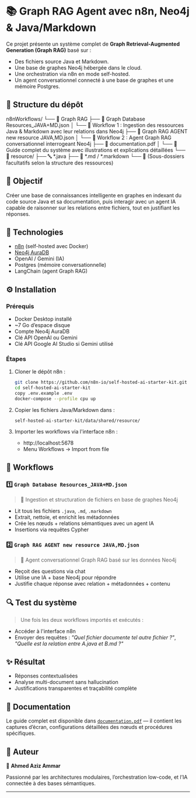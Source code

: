 # 📚 Graph RAG Agent avec n8n, Neo4j & Java/Markdown

Ce projet présente un système complet de **Graph Retrieval-Augmented Generation (Graph RAG)** basé sur :
- Des fichiers source Java et Markdown.
- Une base de graphes Neo4j hébergée dans le cloud.
- Une orchestration via n8n en mode self-hosted.
- Un agent conversationnel connecté à une base de graphes et une mémoire Postgres.

## 📁 Structure du dépôt
n8nWorkflows/
└── 📂 Graph RAG
    ├── 📄 Graph Database Resources_JAVA+MD.json
    │   └── 🔧 Workflow 1 : Ingestion des ressources Java & Markdown avec leur relations dans Neo4j
    ├── 📄 Graph RAG AGENT new resource JAVA,MD.json
    │   └── 🤖 Workflow 2 : Agent Graph RAG conversationnel interrogeant Neo4j
    ├── 📄 documentation.pdf
    │   └── 📘 Guide complet du système avec illustrations et explications détaillées
    └── 📂 resource/
        ├── 🔤 *.java
        ├── 📝 *.md / *.markdown
        └── 📂 (Sous-dossiers facultatifs selon la structure des ressources)

## 🚀 Objectif

Créer une base de connaissances intelligente en graphes en indexant du code source Java et sa documentation, puis interagir avec un agent IA capable de raisonner sur les relations entre fichiers, tout en justifiant les réponses.

## 🧰 Technologies

- [n8n](https://n8n.io/) (self-hosted avec Docker)
- [Neo4j AuraDB](https://console.neo4j.io/)
- OpenAI / Gemini (IA)
- Postgres (mémoire conversationnelle)
- LangChain (agent Graph RAG)

## ⚙️ Installation

### Prérequis

- Docker Desktop installé
- ~7 Go d’espace disque
- Compte Neo4j AuraDB
- Clé API OpenAI ou Gemini
- Clé API Google AI Studio si Gemini utilisé

### Étapes

1. Cloner le dépôt n8n :
    ```bash
    git clone https://github.com/n8n-io/self-hosted-ai-starter-kit.git
    cd self-hosted-ai-starter-kit
    copy .env.example .env
    docker-compose --profile cpu up
    ```

2. Copier les fichiers Java/Markdown dans :
    ```
    self-hosted-ai-starter-kit/data/shared/resource/
    ```

3. Importer les workflows via l'interface n8n :
    - http://localhost:5678
    - Menu Workflows → Import from file

## 🧠 Workflows

### 1️⃣ `Graph Database Resources_JAVA+MD.json`

> 📌 Ingestion et structuration de fichiers en base de graphes Neo4j

- Lit tous les fichiers `.java`, `.md`, `.markdown`
- Extrait, nettoie, et enrichit les métadonnées
- Crée les nœuds + relations sémantiques avec un agent IA
- Insertions via requêtes Cypher

### 2️⃣ `Graph RAG AGENT new resource JAVA,MD.json`

> 🤖 Agent conversationnel Graph RAG basé sur les données Neo4j

- Reçoit des questions via chat
- Utilise une IA + base Neo4j pour répondre
- Justifie chaque réponse avec relation + métadonnées + contenu

## 🔍 Test du système

> Une fois les deux workflows importés et exécutés :

- Accéder à l'interface n8n
- Envoyer des requêtes : *"Quel fichier documente tel autre fichier ?"*, *"Quelle est la relation entre A.java et B.md ?"*

## ✨ Résultat

- Réponses contextualisées
- Analyse multi-document sans hallucination
- Justifications transparentes et traçabilité complète

## 📄 Documentation

Le guide complet est disponible dans [`documentation.pdf`](./documentation.pdf) — il contient les captures d’écran, configurations détaillées des nœuds et procédures spécifiques.

## 📌 Auteur

👤 **Ahmed Aziz Ammar**

Passionné par les architectures modulaires, l’orchestration low-code, et l’IA connectée à des bases sémantiques.

---
